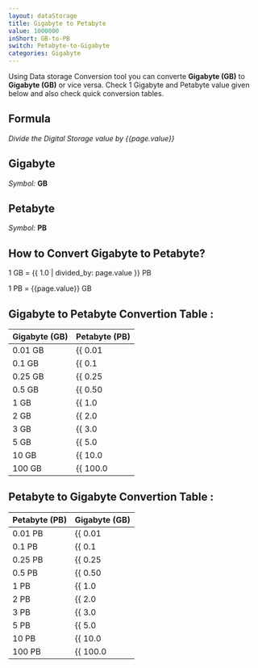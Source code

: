 ```yaml
---
layout: dataStorage
title: Gigabyte to Petabyte
value: 1000000
inShort: GB-to-PB
switch: Petabyte-to-Gigabyte
categories: Gigabyte
---
```


Using Data storage Conversion tool you can converte **Gigabyte (GB)** to **Gigabyte (GB)** or vice versa. Check 1 Gigabyte and Petabyte value given below and also check quick conversion tables.

## Formula
*Divide the Digital Storage value by {{page.value}}*

## Gigabyte
*Symbol:* **GB**

## Petabyte
*Symbol:* **PB**

## How to Convert Gigabyte to Petabyte?

1 GB = {{ 1.0 | divided_by: page.value }} PB

1 PB = {{page.value}} GB


## Gigabyte to Petabyte Convertion Table :

| Gigabyte (GB) | Petabyte (PB) |
| ---- | ---- |
| 0.01 GB | {{ 0.01 | divided_by: page.value | round: 12 }} PB |
| 0.1 GB | {{ 0.1 | divided_by: page.value | round: 12 }} PB |
| 0.25 GB | {{ 0.25 | divided_by: page.value | round: 12 }} PB |
| 0.5 GB | {{ 0.50 | divided_by: page.value | round: 12 }} PB |
| 1 GB | {{ 1.0 | divided_by: page.value | round: 12 }} PB |
| 2 GB | {{ 2.0 | divided_by: page.value | round: 12 }} PB |
| 3 GB | {{ 3.0 | divided_by: page.value | round: 12 }} PB |
| 5 GB | {{ 5.0 | divided_by: page.value | round: 12 }} PB |
| 10 GB | {{ 10.0 | divided_by: page.value | round: 12 }} PB |
| 100 GB | {{ 100.0 | divided_by: page.value | round: 12 }} PB |

## Petabyte to Gigabyte Convertion Table :

| Petabyte (PB) | Gigabyte (GB) |
| ---- | ---- |
| 0.01 PB | {{ 0.01 | times: page.value | round: 12 }} GB |
| 0.1 PB | {{ 0.1 | times: page.value | round: 12 }} GB |
| 0.25 PB | {{ 0.25 | times: page.value | round: 12 }} GB |
| 0.5 PB | {{ 0.50 | times: page.value | round: 12 }} GB |
| 1 PB | {{ 1.0 | times: page.value | round: 12 }} GB |
| 2 PB | {{ 2.0 | times: page.value | round: 12 }} GB |
| 3 PB | {{ 3.0 | times: page.value | round: 12 }} GB |
| 5 PB | {{ 5.0 | times: page.value | round: 12 }} GB |
| 10 PB | {{ 10.0 | times: page.value | round: 12 }} GB |
| 100 PB | {{ 100.0 | times: page.value | round: 12 }} GB |


<script>
document.getElementById('selectInput')[12].selected = true
document.getElementById('selectOutput')[20].selected = true
</script>
